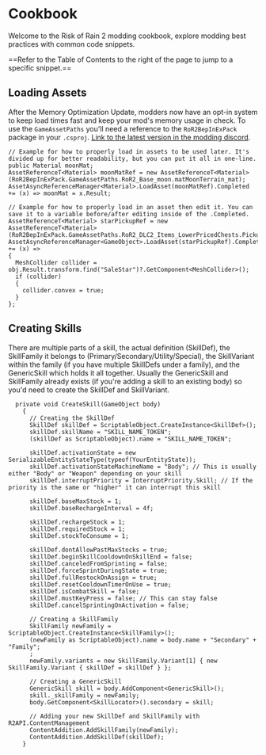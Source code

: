 # Cookbook

Welcome to the Risk of Rain 2 modding cookbook, explore modding best practices with common code snippets. 

==Refer to the Table of Contents to the right of the page to jump to a specific snippet.==

## Loading Assets
After the Memory Optimization Update, modders now have an opt-in system to keep load times fast and keep your mod's memory usage in check. To use the `GameAssetPaths` you'll need a reference to the `RoR2BepInExPack` package in your `.csproj`. [Link to the latest version in the modding discord](https://discord.com/channels/562704639141740588/562704639569428506/1303101282894090240).
```
// Example for how to properly load in assets to be used later. It's divided up for better readability, but you can put it all in one-line.
public Material moonMat;
AssetReferenceT<Material> moonMatRef = new AssetReferenceT<Material>(RoR2BepInExPack.GameAssetPaths.RoR2_Base_moon.matMoonTerrain_mat);
AssetAsyncReferenceManager<Material>.LoadAsset(moonMatRef).Completed += (x) => moonMat = x.Result;
```

```
// Example for how to properly load in an asset then edit it. You can save it to a variable before/after editing inside of the .Completed.
AssetReferenceT<Material> starPickupRef = new AssetReferenceT<Material>(RoR2BepInExPack.GameAssetPaths.RoR2_DLC2_Items_LowerPricedChests.PickupSaleStar_prefab);
AssetAsyncReferenceManager<GameObject>.LoadAsset(starPickupRef).Completed += (x) =>
{
  MeshCollider collider = obj.Result.transform.find("SaleStar")?.GetComponent<MeshCollider>();
  if (collider)
  {
    collider.convex = true;
  }
};
```

## Creating Skills
There are multiple parts of a skill, the actual definition (SkillDef), the SkillFamily it belongs to (Primary/Secondary/Utility/Special), the SkillVariant within the family (if you have multiple SkillDefs under a family), and the GenericSkill which holds it all together. Usually the GenericSkill and SkillFamily already exists (if you're adding a skill to an existing body) so you'd need to create the SkillDef and SkillVariant.
```
  private void CreateSkill(GameObject body)
    {
      // Creating the SkillDef
      SkillDef skillDef = ScriptableObject.CreateInstance<SkillDef>();
      skillDef.skillName = "SKILL_NAME_TOKEN";
      (skillDef as ScriptableObject).name = "SKILL_NAME_TOKEN";

      skillDef.activationState = new SerializableEntityStateType(typeof(YourEntityState));
      skillDef.activationStateMachineName = "Body"; // This is usually either "Body" or "Weapon" depending on your skill
      skillDef.interruptPriority = InterruptPriority.Skill; // If the priority is the same or "higher" it can interrupt this skill

      skillDef.baseMaxStock = 1;
      skillDef.baseRechargeInterval = 4f;

      skillDef.rechargeStock = 1;
      skillDef.requiredStock = 1;
      skillDef.stockToConsume = 1;

      skillDef.dontAllowPastMaxStocks = true;
      skillDef.beginSkillCooldownOnSkillEnd = false;
      skillDef.canceledFromSprinting = false;
      skillDef.forceSprintDuringState = true;
      skillDef.fullRestockOnAssign = true;
      skillDef.resetCooldownTimerOnUse = true;
      skillDef.isCombatSkill = false;
      skillDef.mustKeyPress = false; // This can stay false
      skillDef.cancelSprintingOnActivation = false;
      
      // Creating a SkillFamily
      SkillFamily newFamily = ScriptableObject.CreateInstance<SkillFamily>();
      (newFamily as ScriptableObject).name = body.name + "Secondary" + "Family";
      ;
      newFamily.variants = new SkillFamily.Variant[1] { new SkillFamily.Variant { skillDef = skillDef } };

      // Creating a GenericSkill
      GenericSkill skill = body.AddComponent<GenericSkill>();
      skill._skillFamily = newFamily;
      body.GetComponent<SkillLocator>().secondary = skill;

      // Adding your new SkillDef and SkillFamily with R2API.ContentManagement
      ContentAddition.AddSkillFamily(newFamily);
      ContentAddition.AddSkillDef(skillDef);
    }
```
